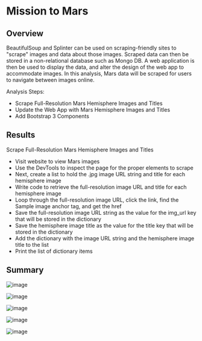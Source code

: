 # Mission to Mars

## Overview

BeautifulSoup and Splinter can be used on scraping-friendly sites to "scrape" images and data about those images. Scraped data can then be stored in a non-relational database such as Mongo DB. A web application is then be used to display the data, and alter the design of the web app to accommodate images. In this analysis, Mars data will be scraped for users to navigate between images online.

Analysis Steps:
- Scrape Full-Resolution Mars Hemisphere Images and Titles
- Update the Web App with Mars Hemisphere Images and Titles
- Add Bootstrap 3 Components

## Results

Scrape Full-Resolution Mars Hemisphere Images and Titles

- Visit website to view Mars images
- Use the DevTools to inspect the page for the proper elements to scrape
- Next, create a list to hold the .jpg image URL string and title for each hemisphere image
- Write code to retrieve the full-resolution image URL and title for each hemisphere image
- Loop through the full-resolution image URL, click the link, find the Sample image anchor tag, and get the href
- Save the full-resolution image URL string as the value for the img_url key that will be stored in the dictionary
- Save the hemisphere image title as the value for the title key that will be stored in the dictionary
- Add the dictionary with the image URL string and the hemisphere image title to the list
- Print the list of dictionary items

## Summary

![image](https://user-images.githubusercontent.com/67409852/145174812-c880db60-4f43-42d1-87c9-8a976c70a85f.png)

![image](https://user-images.githubusercontent.com/67409852/145175714-3cf7725e-e65f-4b10-bc7a-cbdc8814cf2b.png)

![image](https://user-images.githubusercontent.com/67409852/145175542-27f3bbf0-1461-4549-be7c-3d704d9585a1.png)

![image](https://user-images.githubusercontent.com/67409852/145175151-84667909-1be1-4eff-9b8d-fc98296ba7de.png)

![image](https://user-images.githubusercontent.com/67409852/145175333-29549d2e-f007-4b21-a984-cf8db0ce90bf.png)
